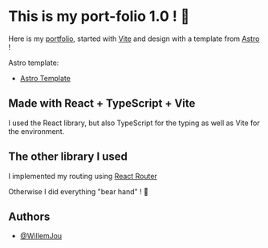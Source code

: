 # This is my port-folio 1.0 ! 🌴

Here is my [portfolio](https://willemjou.github.io/my-portfolio/), started with [Vite](https://vitejs.dev/) and design with a template from [Astro](https://astro.build/) !

Astro template:

- [Astro Template](https://astro.build/themes/details/portfolio/)

## Made with React + TypeScript + Vite

I used the React library, but also TypeScript for the typing as well as Vite for the environment.

## The other library I used

I implemented my routing using [React Router](https://reactrouter.com/en/main)

Otherwise I did everything "bear hand" ! 🐻

## Authors

- [@WillemJou](https://www.github.com/WillemJou)
